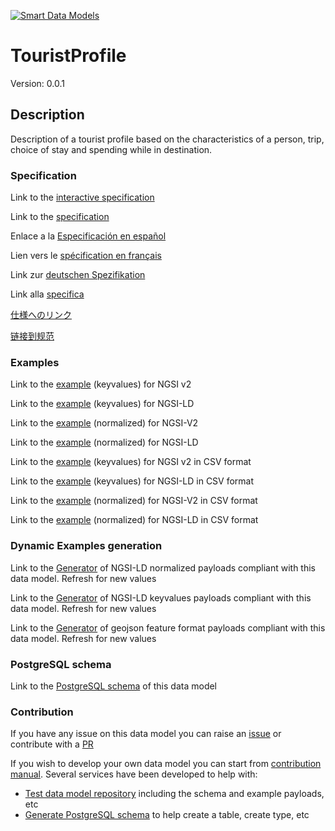 [![Smart Data Models](https://smartdatamodels.org/wp-content/uploads/2022/01/SmartDataModels_logo.png "Logo")](https://smartdatamodels.org)
# TouristProfile
Version: 0.0.1

## Description 

Description of a tourist profile based on the characteristics of a person, trip, choice of stay and spending while in destination.
### Specification

Link to the [interactive specification](https://swagger.lab.fiware.org/?url=https://smart-data-models.github.io/dataModel.TourismDestinations/TouristProfile/swagger.yaml)

Link to the [specification](https://github.com/smart-data-models/dataModel.TourismDestinations/blob/master/TouristProfile/doc/spec.md)

Enlace a la [Especificación en español](https://github.com/smart-data-models/dataModel.TourismDestinations/blob/master/TouristProfile/doc/spec_ES.md)

Lien vers le [spécification en français](https://github.com/smart-data-models/dataModel.TourismDestinations/blob/master/TouristProfile/doc/spec_FR.md)

Link zur [deutschen Spezifikation](https://github.com/smart-data-models/dataModel.TourismDestinations/blob/master/TouristProfile/doc/spec_DE.md)

Link alla [specifica](https://github.com/smart-data-models/dataModel.TourismDestinations/blob/master/TouristProfile/doc/spec_IT.md)

[仕様へのリンク](https://github.com/smart-data-models/dataModel.TourismDestinations/blob/master/TouristProfile/doc/spec_JA.md)

[链接到规范](https://github.com/smart-data-models/dataModel.TourismDestinations/blob/master/TouristProfile/doc/spec_ZH.md)
### Examples

Link to the [example](https://smart-data-models.github.io/dataModel.TourismDestinations/TouristProfile/examples/example.json) (keyvalues) for NGSI v2

Link to the [example](https://smart-data-models.github.io/dataModel.TourismDestinations/TouristProfile/examples/example.jsonld) (keyvalues) for NGSI-LD

Link to the [example](https://smart-data-models.github.io/dataModel.TourismDestinations/TouristProfile/examples/example-normalized.json) (normalized) for NGSI-V2

Link to the [example](https://smart-data-models.github.io/dataModel.TourismDestinations/TouristProfile/examples/example-normalized.jsonld) (normalized) for NGSI-LD

Link to the [example](https://smart-data-models.github.io/dataModel.TourismDestinations/TouristProfile/examples/example.json.csv) (keyvalues) for NGSI v2 in CSV format

Link to the [example](https://smart-data-models.github.io/dataModel.TourismDestinations/TouristProfile/examples/example.jsonld.csv) (keyvalues) for NGSI-LD in CSV format

Link to the [example](https://smart-data-models.github.io/dataModel.TourismDestinations/TouristProfile/examples/example-normalized.json.csv) (normalized) for NGSI-V2 in CSV format

Link to the [example](https://smart-data-models.github.io/dataModel.TourismDestinations/TouristProfile/examples/example-normalized.jsonld.csv) (normalized) for NGSI-LD in CSV format
### Dynamic Examples generation

Link to the [Generator](https://smartdatamodels.org/extra/ngsi-ld_generator.php?schemaUrl=https://raw.githubusercontent.com/smart-data-models/dataModel.TourismDestinations/master/TouristProfile/schema.json&email=info@smartdatamodels.org) of NGSI-LD normalized payloads compliant with this data model. Refresh for new values

Link to the [Generator](https://smartdatamodels.org/extra/ngsi-ld_generator_keyvalues.php?schemaUrl=https://raw.githubusercontent.com/smart-data-models/dataModel.TourismDestinations/master/TouristProfile/schema.json&email=info@smartdatamodels.org) of NGSI-LD keyvalues payloads compliant with this data model. Refresh for new values

Link to the [Generator](https://smartdatamodels.org/extra/geojson_features_generator.php?schemaUrl=https://raw.githubusercontent.com/smart-data-models/dataModel.TourismDestinations/master/TouristProfile/schema.json&email=info@smartdatamodels.org) of geojson feature format payloads compliant with this data model. Refresh for new values
### PostgreSQL schema

Link to the [PostgreSQL schema](https://smart-data-models.github.io/dataModel.TourismDestinations/TouristProfile/schema.sql) of this data model
### Contribution

 If you have any issue on this data model you can raise an [issue](https://github.com/smart-data-models/dataModel.TourismDestinations/issues)  or contribute with a [PR](https://github.com/smart-data-models/dataModel.TourismDestinations/pulls)

 If you wish to develop your own data model you can start from [contribution manual](https://bit.ly/contribution_manual). Several services have been developed to help with: 
 - [Test data model repository](https://smartdatamodels.org/index.php/data-models-contribution-api/) including the schema and example payloads, etc
 - [Generate PostgreSQL schema](https://smartdatamodels.org/index.php/sql-service/) to help create a table, create type, etc